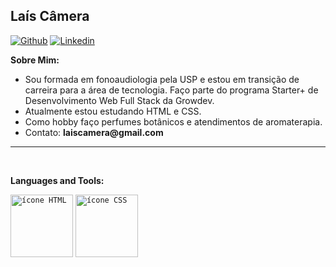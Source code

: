 
## Laís Câmera


[![Github](https://img.shields.io/badge/-Github-000?style=flat&logo=Github&logoColor=white)](https://github.com/LaisCamera)
[![Linkedin](https://img.shields.io/badge/-LinkedIn-blue?style=flat&logo=Linkedin&logoColor=white)](https://www.linkedin.com/in/laiscamera/)
&nbsp;

**Sobre Mim:**

- Sou formada em fonoaudiologia pela USP e estou em transição de carreira para a área de tecnologia. Faço parte do programa Starter+ de Desenvolvimento Web Full Stack da Growdev.
- Atualmente estou estudando HTML e CSS.
- Como hobby faço perfumes botânicos e atendimentos de aromaterapia.
- Contato: __laiscamera@gmail.com__

---
&nbsp;

**Languages and Tools:**

  <code><img width="100px" src="https://upload.wikimedia.org/wikipedia/commons/thumb/6/61/HTML5_logo_and_wordmark.svg/512px-HTML5_logo_and_wordmark.svg.png" alt="ícone HTML"></code>
  <code><img width="100px" src="https://cdn-icons-png.flaticon.com/512/5968/5968242.png" alt="ícone CSS"></code>